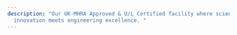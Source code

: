 ```yaml
---
description: "Our UK-MHRA Approved & U/L Certified facility where scientific
  innovation meets engineering excellence. "
---
```

